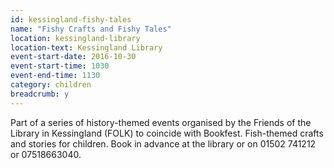 ```yaml
---
id: kessingland-fishy-tales
name: "Fishy Crafts and Fishy Tales"
location: kessingland-library
location-text: Kessingland Library
event-start-date: 2016-10-30
event-start-time: 1030
event-end-time: 1130
category: children
breadcrumb: y
---
```

Part of a series of history-themed events organised by the Friends of the Library in Kessingland (FOLK) to coincide with Bookfest. Fish-themed crafts and stories for children.  Book in advance at the library or on 01502 741212 or 07518663040.
